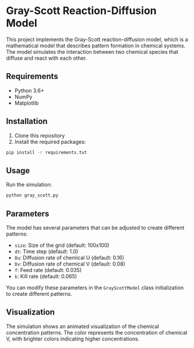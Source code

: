 # Gray-Scott Reaction-Diffusion Model

This project implements the Gray-Scott reaction-diffusion model, which is a mathematical model that describes pattern formation in chemical systems. The model simulates the interaction between two chemical species that diffuse and react with each other.

## Requirements

- Python 3.6+
- NumPy
- Matplotlib

## Installation

1. Clone this repository
2. Install the required packages:
```bash
pip install -r requirements.txt
```

## Usage

Run the simulation:
```bash
python gray_scott.py
```

## Parameters

The model has several parameters that can be adjusted to create different patterns:

- `size`: Size of the grid (default: 100x100)
- `dt`: Time step (default: 1.0)
- `Du`: Diffusion rate of chemical U (default: 0.16)
- `Dv`: Diffusion rate of chemical V (default: 0.08)
- `f`: Feed rate (default: 0.035)
- `k`: Kill rate (default: 0.065)

You can modify these parameters in the `GrayScottModel` class initialization to create different patterns.

## Visualization

The simulation shows an animated visualization of the chemical concentration patterns. The color represents the concentration of chemical V, with brighter colors indicating higher concentrations.